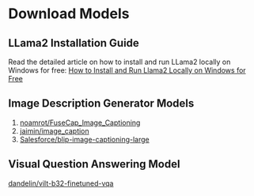 # Download Models

## LLama2 Installation Guide
Read the detailed article on how to install and run LLama2 locally on Windows for free: [How to Install and Run Llama2 Locally on Windows for Free](https://medium.com/@AyushmanPranav/how-to-install-and-run-llama2-locally-on-windows-for-free-05bd5032c6e3?sk=8b8b54ccafd3f828bde4ab97c1913a28)

## Image Description Generator Models
1. [noamrot/FuseCap_Image_Captioning](https://huggingface.co/noamrot/FuseCap_Image_Captioning)
2. [jaimin/image_caption](https://huggingface.co/jaimin/image_caption)
3. [Salesforce/blip-image-captioning-large](https://huggingface.co/Salesforce/blip-image-captioning-large)

## Visual Question Answering Model
[dandelin/vilt-b32-finetuned-vqa](https://huggingface.co/dandelin/vilt-b32-finetuned-vqa)
